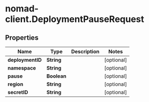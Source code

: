 # nomad-client.DeploymentPauseRequest

## Properties

Name | Type | Description | Notes
------------ | ------------- | ------------- | -------------
**deploymentID** | **String** |  | [optional] 
**namespace** | **String** |  | [optional] 
**pause** | **Boolean** |  | [optional] 
**region** | **String** |  | [optional] 
**secretID** | **String** |  | [optional] 


